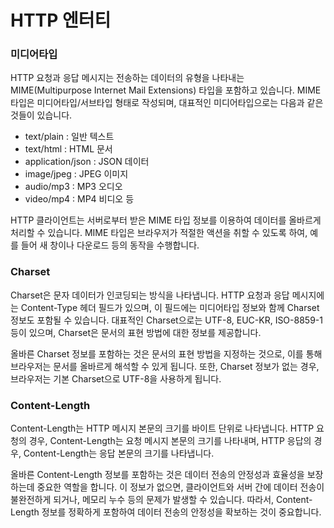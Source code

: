 # HTTP 엔터티

### 미디어타입

HTTP 요청과 응답 메시지는 전송하는 데이터의 유형을 나타내는 MIME(Multipurpose Internet Mail Extensions) 타입을 포함하고 있습니다. MIME 타입은 미디어타입/서브타입 형태로 작성되며, 대표적인 미디어타입으로는 다음과 같은 것들이 있습니다.

* text/plain : 일반 텍스트
* text/html : HTML 문서
* application/json : JSON 데이터
* image/jpeg : JPEG 이미지
* audio/mp3 : MP3 오디오
* video/mp4 : MP4 비디오 등

HTTP 클라이언트는 서버로부터 받은 MIME 타입 정보를 이용하여 데이터를 올바르게 처리할 수 있습니다. MIME 타입은 브라우저가 적절한 액션을 취할 수 있도록 하여, 예를 들어 새 창이나 다운로드 등의 동작을 수행합니다.

### Charset

Charset은 문자 데이터가 인코딩되는 방식을 나타냅니다. HTTP 요청과 응답 메시지에는 Content-Type 헤더 필드가 있으며, 이 필드에는 미디어타입 정보와 함께 Charset 정보도 포함될 수 있습니다. 대표적인 Charset으로는 UTF-8, EUC-KR, ISO-8859-1 등이 있으며, Charset은 문서의 표현 방법에 대한 정보를 제공합니다.

올바른 Charset 정보를 포함하는 것은 문서의 표현 방법을 지정하는 것으로, 이를 통해 브라우저는 문서를 올바르게 해석할 수 있게 됩니다. 또한, Charset 정보가 없는 경우, 브라우저는 기본 Charset으로 UTF-8을 사용하게 됩니다.

### Content-Length

Content-Length는 HTTP 메시지 본문의 크기를 바이트 단위로 나타냅니다. HTTP 요청의 경우, Content-Length는 요청 메시지 본문의 크기를 나타내며, HTTP 응답의 경우, Content-Length는 응답 본문의 크기를 나타냅니다.

올바른 Content-Length 정보를 포함하는 것은 데이터 전송의 안정성과 효율성을 보장하는데 중요한 역할을 합니다. 이 정보가 없으면, 클라이언트와 서버 간에 데이터 전송이 불완전하게 되거나, 메모리 누수 등의 문제가 발생할 수 있습니다. 따라서, Content-Length 정보를 정확하게 포함하여 데이터 전송의 안정성을 확보하는 것이 중요합니다.
